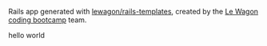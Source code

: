 Rails app generated with [lewagon/rails-templates](https://github.com/lewagon/rails-templates), created by the [Le Wagon coding bootcamp](https://www.lewagon.com) team.

hello world
